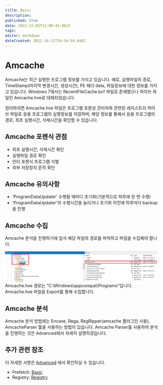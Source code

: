 ```yaml
---
title: Basic
description: 
published: true
date: 2022-12-02T11:00:44.462Z
tags: 
editor: markdown
dateCreated: 2022-10-11T10:54:59.648Z
---
```


# Amcache
Amcache는 최근 실행한 프로그램 정보를 가지고 있습니다. 예로, 실행파일의 경로, TimeStamp(마지막 변경시간, 생성시간), PE 헤더 data, 파일정보에 대한 정보를 가지고 있습니다. Windows 7에서는 RecentFileCache.bcf 파일로 존재했으나 하이브 파일인 Amcache.hve로 대체되었습니다.

정리하자면 Amcache.hve 파일은 프로그램 호환성 관리자와 관련된 레지스트리 하이브 파일로 응용 프로그램의 실행정보를 저장하며, 해당 정보를 통해서 응용 프로그램의 경로, 최초 실행시간, 삭제시간을 확인할 수 있습니다.

## Amcache 포렌식 관점
- 최초 실행시간, 삭제시간 확인
- 실행파일 경로 확인
- 안티 포렌식 프로그램 식별
- 외부 저장장치 흔적 확인

## Amcache 유의사항
- 'ProgramDataUpdater' 수행될 때마다 초기화(기본적으로 하루에 한 번 수행)
- 'ProgramDataUpdater'의 수행시간을 늘리거나 초기화 이전에 하루마다 backup을 진행

## Amcache 수집
Amcache 분석을 진행하기에 앞서 해당 파일의 경로를 파악하고 파일을 수집해야 합니다.

![amcache_path.png](/amcache/amcache_path.png)
Amcache.hve 경로는 "C:\Windows\appcompat\Programs"입니다. Amcache.hve 파일을 Export를 통해 수집합니다.


## Amcache 분석
Amcache 분석 방법에는 Encase, Rega, RegRipper(amcache 플러그인 사용), AmcacheParser 툴을 사용하는 방법이 있습니다. Amcache Parser를 사용하여 분석을 진행하는 것은 Advanced에서 자세히 설명하겠습니다.


## 추가 관련 참조
더 자세한 사항은 [Advanced](/ko/Artifact/Registry/AmCache/Advanced) 에서 확인하실 수 있습니다.
- Prefetch: [Basic](/ko/Artifact/Prefetch/Basic)
- Registry: [Registry](/ko/Artifact/Registry)